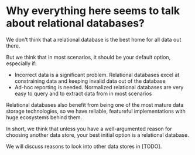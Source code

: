 # Why everything here seems to talk about relational databases?

We don't think that a relational database is the best home for all data out there.

But we think that in most scenarios, it should be your default option, especially if:

* Incorrect data is a significant problem. Relational databases excel at constraining data and keeping invalid data out of the database
* Ad-hoc reporting is needed. Normalized relational databases are very easy to query and to extract data from in most scenarios

Relational databases also benefit from being one of the most mature data storage technologies, so we have reliable, featureful implementations with huge ecosystems behind them.

In short, we think that unless you have a well-argumented reason for choosing another data store, your best initial option is a relational database.

We will discuss reasons to look into other data stores in [TODO].
